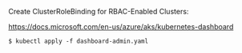 Create ClusterRoleBinding for RBAC-Enabled Clusters: 

https://docs.microsoft.com/en-us/azure/aks/kubernetes-dashboard

```
$ kubectl apply -f dashboard-admin.yaml
```